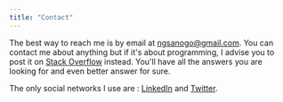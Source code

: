 ```yaml
---
title: "Contact"
---
```


The best way to reach me is by email at [ngsanogo@gmail.com](ngsanogo@gmail.com). You can contact me about anything but if it's about programming, I advise you to post it on <a href= "https://stackoverflow.com/" target = "_blank">Stack Overflow</a> instead. You'll have all the answers you are looking for and even better answer for sure.

The only social networks I use are : [LinkedIn](https://www.linkedin.com/in/ngsanogo/) and [Twitter](https://twitter.com/ngsanogo).
